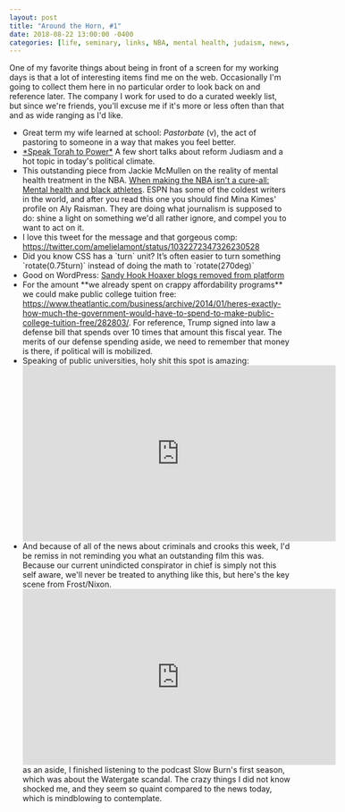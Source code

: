 ```yaml
---
layout: post
title: "Around the Horn, #1"
date: 2018-08-22 13:00:00 -0400
categories: [life, seminary, links, NBA, mental health, judaism, news, Around the Horn]
---
```


One of my favorite things about being in front of a screen for my working days is that a lot of interesting items find me on the web. Occasionally I'm going to collect them here in no particular order to look back on and reference later. The company I work for used to do a curated weekly list, but since we're friends, you'll excuse me if it's more or less often than that and as wide ranging as I'd like. 

<ul>
	<li>Great term my wife learned at school: <em>Pastorbate</em> (v), the act of pastoring to someone in a way that makes you feel better.</li> 
	<li><a href="https://avodah.net/speaktorahtopower/">*Speak Torah to Power*</a> A few short talks about reform Judiasm and a hot topic in today's political climate.</li>
	<li>This outstanding piece from Jackie McMullen on the reality of mental health treatment in the NBA. <a href="http://www.espn.com/nba/story/_/id/24393541/jackie-macmullan-complex-issue-mental-health-nba-african-american-community">When making the NBA isn't a cure-all: Mental health and black athletes</a>. ESPN has some of the coldest writers in the world, and after you read this one you should find Mina Kimes' profile on Aly Raisman. They are doing what journalism is supposed to do: shine a light on something we'd all rather ignore, and compel you to want to act on it.</li>
	<li>I love this tweet for the message and that gorgeous comp: <a href="https://twitter.com/amelielamont/status/1032272347326230528">https://twitter.com/amelielamont/status/1032272347326230528</a></li>
	<li>Did you know CSS has a `turn` unit? It’s often easier to turn something `rotate(0.75turn)` instead of doing the math to `rotate(270deg)`</li>
	<li>Good on WordPress: <a href="https://gizmodo.com/sandy-hook-hoaxer-blogs-start-disappearing-from-wordpre-1828396727">Sandy Hook Hoaxer blogs removed from platform</a></li>
	<li>For the amount **we already spent on crappy affordability programs** we could make public college tuition free: <a href="https://www.theatlantic.com/business/archive/2014/01/heres-exactly-how-much-the-government-would-have-to-spend-to-make-public-college-tuition-free/282803/"/> https://www.theatlantic.com/business/archive/2014/01/heres-exactly-how-much-the-government-would-have-to-spend-to-make-public-college-tuition-free/282803/</a>. For reference, Trump signed into law a defense bill that spends over 10 times that amount this fiscal year. The merits of our defense spending aside, we need to remember that money is there, if political will is mobilized.</li>
	<li> Speaking of public universities, holy shit this spot is amazing: 
		<div>
			<iframe width="560" height="315" src="https://www.youtube.com/embed/g9OBoZm_Vds" frameborder="0" allow="autoplay; encrypted-media" allowfullscreen></iframe>
		</div>
	</li>
	<li>And because of all of the news about criminals and crooks this week, I'd be remiss in not reminding you what an outstanding film this was. Because our current unindicted conspirator in chief is simply not this self aware, we'll never be treated to anything like this, but here's the key scene from Frost/Nixon.
		<div>
			<iframe width="560" height="315" src="https://www.youtube.com/embed/vFHYiOfBRng" frameborder="0" allow="autoplay; encrypted-media" allowfullscreen></iframe>
		</div>
		as an aside, I finished listening to the podcast Slow Burn's first season, which was about the Watergate scandal. The crazy things I did not know shocked me, and they seem so quaint compared to the news today, which is mindblowing to contemplate. 
	</li>
</ul>
